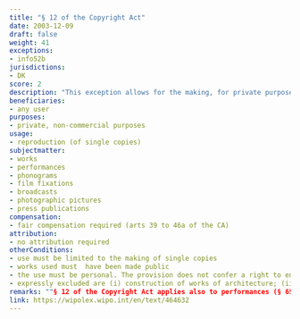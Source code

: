 ```yaml
---
title: "§ 12 of the Copyright Act"
date: 2003-12-09
draft: false
weight: 41
exceptions:
- info52b
jurisdictions:
- DK
score: 2
description: "This exception allows for the making, for private purposes, of single copies of works which have been made public if this is not done for commercial purposes. The provision expressly excludes: (i) constructing works of architecture; (ii) making a copy of a work of art by casting, by printing from an original negative or base, or in any other manner implying that the copy can be considered as an original; (iii) making copies of computer programs in digitized form; (iv) making copies in digital form of databases if the copy is made on the basis of a reproduction of the database in digital form; or (v) making single copies in digital form of other works than computer programs and databases unless this is done exclusively for the personal use of the copying person themself or their household. The exception also does not entitle the user to make copies of musical works and cinematographic works by using technical equipment made available to the public in libraries, on business premises, or in other places accessible to the public. The same applies for literary works if the technical equipment has been provided for commercial purposes. It is also not permitted to produce copies in digital form on the basis of a copy that has been lent or hired." 
beneficiaries:
- any user
purposes: 
- private, non-commercial purposes
usage:
- reproduction (of single copies)
subjectmatter:
- works
- performances
- phonograms
- film fixations
- broadcasts
- photographic pictures
- press publications
compensation:
- fair compensation required (arts 39 to 46a of the CA)
attribution: 
- no attribution required
otherConditions: 
- use must be limited to the making of single copies 
- works used must  have been made public
- the use must be personal. The provision does not confer a right to engage another person to make copies of (i) musical works; (ii) cinematographic works; (iii) literary works if the other person assists for commercial purposes; (iv) works of applied art; or (v) works of art if the copying is in the form of an artistic reproduction
- expressly excluded are (i) construction of works of architecture; (ii) making a copy of a work of art by casting, by printing from an original negative or base, or in any other manner implying that the copy can be considered as an original; (iii) making copies of computer programs in digitized form; (iv) making copies in digital form of databases if the copy is made on the basis of a reproduction of the database in digital form; or (v) making single copies in digital form of other works than computer programs and databases unless this is done exclusively for the personal use of the copying person themself or their household; (vi) making of copies of musical works and cinematographic works by using technical equipment made available to the public in libraries, on business premises, or in other places accessible to the public; (vii) making copies of literary works if the technical equipment has been provided for commercial purposes; (viii) making copies in digital form on the basis of a copy that has been lent or hired
remarks: ""§ 12 of the Copyright Act applies also to performances (§ 65(6) of the CA); sound recordings (§ 66(2) of the CA); film fixations (§ 67(2) of the CA), broadcasts (§ 69(3) of the CA), photographic pictures (§70 (3) of the CA) and press publications (§ 69a(5) of the CA - added with the ammendment of 3 June 2021)."
link: https://wipolex.wipo.int/en/text/464632
---
```

